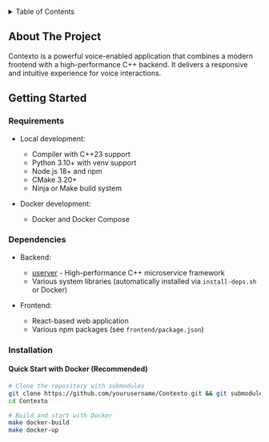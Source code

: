 <a name="readme-top"></a>

<details>
  <summary>Table of Contents</summary>
  <ol>
    <li>
      <a href="#about-the-project">About The Project</a>
    </li>
    <li>
      <a href="#getting-started">Getting Started</a>
      <ul>
        <li><a href="#requirements">Requirements</a></li>
        <li><a href="#dependencies">Dependencies</a></li>
        <li><a href="#installation">Installation</a></li>
      </ul>
    </li>
    <li>
      <a href="#development">Development</a>
      <ul>
        <li><a href="#using-makefile">Using Makefile</a></li>
        <li><a href="#building-locally">Building Locally</a></li>
        <li><a href="#using-docker">Using Docker</a></li>
      </ul>
    </li>
    <li><a href="#license">License</a></li>
    <li><a href="#contact">Contact</a></li>
  </ol>
</details>

## About The Project

Contexto is a powerful voice-enabled application that combines a modern frontend with a high-performance C++ backend. It delivers a responsive and intuitive experience for voice interactions.

## Getting Started

### Requirements

- Local development:

  - Compiler with C++23 support
  - Python 3.10+ with venv support
  - Node.js 18+ and npm
  - CMake 3.20+
  - Ninja or Make build system

- Docker development:
  - Docker and Docker Compose

### Dependencies

- Backend:

  - [userver](https://github.com/userver-framework/userver) - High-performance C++ microservice framework
  - Various system libraries (automatically installed via `install-deps.sh` or Docker)

- Frontend:
  - React-based web application
  - Various npm packages (see `frontend/package.json`)

### Installation

#### Quick Start with Docker (Recommended)

```sh
# Clone the repository with submodules
git clone https://github.com/yourusername/Contexto.git && git submodule update --init
cd Contexto

# Build and start with Docker
make docker-build
make docker-up
```
